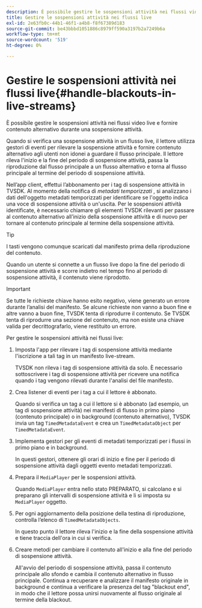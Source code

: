 ```yaml
---
description: È possibile gestire le sospensioni attività nei flussi video live e fornire contenuto alternativo durante una sospensione attività.
title: Gestire le sospensioni attività nei flussi live
exl-id: 2e63fb0c-44b1-46f1-a4b8-f8f67389d183
source-git-commit: be43bbbd1051886c8979ff590a3197b2a7249b6a
workflow-type: tm+mt
source-wordcount: '519'
ht-degree: 0%

---
```


# Gestire le sospensioni attività nei flussi live{#handle-blackouts-in-live-streams}

È possibile gestire le sospensioni attività nei flussi video live e fornire contenuto alternativo durante una sospensione attività.

Quando si verifica una sospensione attività in un flusso live, il lettore utilizza gestori di eventi per rilevare la sospensione attività e fornire contenuto alternativo agli utenti non idonei a guardare il flusso principale. Il lettore rileva l&#39;inizio e la fine del periodo di sospensione attività, passa la riproduzione dal flusso principale a un flusso alternativo e torna al flusso principale al termine del periodo di sospensione attività.

Nell’app client, effettui l’abbonamento per i tag di sospensione attività in TVSDK. Al momento della notifica di *metadati temporizzati* , si analizzano i dati dell&#39;oggetto metadati temporizzati per identificare se l&#39;oggetto indica una voce di sospensione attività o un&#39;uscita. Per le sospensioni attività identificate, è necessario chiamare gli elementi TVSDK rilevanti per passare al contenuto alternativo all’inizio della sospensione attività e di nuovo per tornare al contenuto principale al termine della sospensione attività.

>[!TIP]
>
>I tasti vengono comunque scaricati dal manifesto prima della riproduzione del contenuto.

Quando un utente si connette a un flusso live dopo la fine del periodo di sospensione attività e scorre indietro nel tempo fino al periodo di sospensione attività, il contenuto viene riprodotto.

>[!IMPORTANT]
>
>Se tutte le richieste chiave hanno esito negativo, viene generato un errore durante l’analisi del manifesto. Se alcune richieste non vanno a buon fine e altre vanno a buon fine, TVSDK tenta di riprodurre il contenuto. Se TVSDK tenta di riprodurre una sezione del contenuto, ma non esiste una chiave valida per decrittografarlo, viene restituito un errore.

Per gestire le sospensioni attività nei flussi live:

1. Imposta l&#39;app per rilevare i tag di sospensione attività mediante l&#39;iscrizione a tali tag in un manifesto live-stream.

   TVSDK non rileva i tag di sospensione attività da solo. È necessario sottoscrivere i tag di sospensione attività per ricevere una notifica quando i tag vengono rilevati durante l&#39;analisi del file manifesto.
1. Crea listener di eventi per i tag a cui il lettore è abbonato.

   Quando si verifica un tag a cui il lettore si è abbonato (ad esempio, un tag di sospensione attività) nei manifesti di flusso in primo piano (contenuto principale) o in background (contenuto alternativo), TVSDK invia un tag `TimedMetadataEvent` e crea un `TimedMetadataObject` per `TimedMetadataEvent`.
1. Implementa gestori per gli eventi di metadati temporizzati per i flussi in primo piano e in background.

   In questi gestori, ottenere gli orari di inizio e fine per il periodo di sospensione attività dagli oggetti evento metadati temporizzati.
1. Prepara il `MediaPlayer` per le sospensioni attività.

   Quando `MediaPlayer` entra nello stato PREPARATO, si calcolano e si preparano gli intervalli di sospensione attività e li si imposta su `MediaPlayer` oggetto.

1. Per ogni aggiornamento della posizione della testina di riproduzione, controlla l’elenco di `TimedMetadataObjects`.

   In questo punto il lettore rileva l&#39;inizio e la fine della sospensione attività e tiene traccia dell&#39;ora in cui si verifica.

1. Creare metodi per cambiare il contenuto all&#39;inizio e alla fine del periodo di sospensione attività.

   All&#39;avvio del periodo di sospensione attività, passa il contenuto principale allo sfondo e cambia il contenuto alternativo in flusso principale. Continua a recuperare e analizzare il manifesto originale in background e continua a verificare la presenza del tag &quot;blackout end&quot;, in modo che il lettore possa unirsi nuovamente al flusso originale al termine della blackout.
